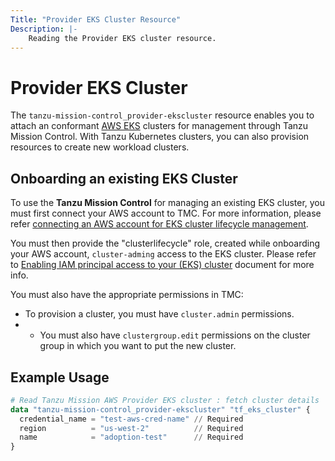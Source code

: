 ```yaml
---
Title: "Provider EKS Cluster Resource"
Description: |-
    Reading the Provider EKS cluster resource.
---
```


# Provider EKS Cluster 

The `tanzu-mission-control_provider-ekscluster` resource enables you to attach an conformant [AWS EKS][aws-eks] clusters for management through Tanzu Mission Control.
With Tanzu Kubernetes clusters, you can also provision resources to create new workload clusters.

## Onboarding an existing EKS Cluster

To use the **Tanzu Mission Control** for managing an existing EKS cluster, you must first connect your AWS account to TMC.
For more information, please refer [connecting an AWS account for EKS cluster lifecycle management][aws-account].

You must then provide the "clusterlifecycle" role, created while onboarding your AWS account, `cluster-adming` access to the EKS cluster. Please refer to [Enabling IAM principal access to your (EKS) cluster][add-user-role] document for more info.

You must also have the appropriate permissions in TMC:

- To provision a cluster, you must have `cluster.admin` permissions.
- - You must also have `clustergroup.edit` permissions on the cluster group in
    which you want to put the new cluster.


## Example Usage

```terraform
# Read Tanzu Mission AWS Provider EKS cluster : fetch cluster details
data "tanzu-mission-control_provider-ekscluster" "tf_eks_cluster" {
  credential_name = "test-aws-cred-name" // Required
  region          = "us-west-2"          // Required
  name            = "adoption-test"      // Required
}
```

[aws-eks]: https://aws.amazon.com/eks/
[aws-account]: https://docs.vmware.com/en/VMware-Tanzu-Mission-Control/services/tanzumc-using/GUID-E4627693-7D1A-4914-A9DF-61E49F97FECC.html
[add-user-role]: https://docs.aws.amazon.com/eks/latest/userguide/add-user-role.html
